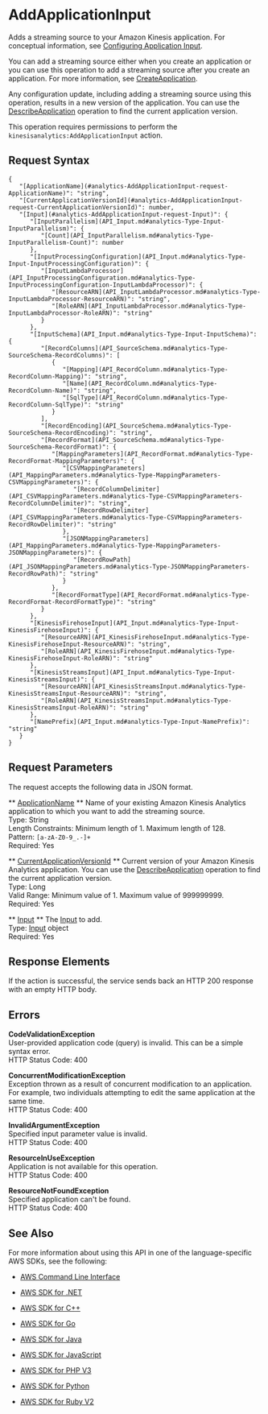 # AddApplicationInput<a name="API_AddApplicationInput"></a>

 Adds a streaming source to your Amazon Kinesis application\. For conceptual information, see [Configuring Application Input](http://docs.aws.amazon.com/kinesisanalytics/latest/dev/how-it-works-input.html)\. 

You can add a streaming source either when you create an application or you can use this operation to add a streaming source after you create an application\. For more information, see [CreateApplication](API_CreateApplication.md)\.

Any configuration update, including adding a streaming source using this operation, results in a new version of the application\. You can use the [DescribeApplication](API_DescribeApplication.md) operation to find the current application version\. 

This operation requires permissions to perform the `kinesisanalytics:AddApplicationInput` action\.

## Request Syntax<a name="API_AddApplicationInput_RequestSyntax"></a>

```
{
   "[ApplicationName](#analytics-AddApplicationInput-request-ApplicationName)": "string",
   "[CurrentApplicationVersionId](#analytics-AddApplicationInput-request-CurrentApplicationVersionId)": number,
   "[Input](#analytics-AddApplicationInput-request-Input)": { 
      "[InputParallelism](API_Input.md#analytics-Type-Input-InputParallelism)": { 
         "[Count](API_InputParallelism.md#analytics-Type-InputParallelism-Count)": number
      },
      "[InputProcessingConfiguration](API_Input.md#analytics-Type-Input-InputProcessingConfiguration)": { 
         "[InputLambdaProcessor](API_InputProcessingConfiguration.md#analytics-Type-InputProcessingConfiguration-InputLambdaProcessor)": { 
            "[ResourceARN](API_InputLambdaProcessor.md#analytics-Type-InputLambdaProcessor-ResourceARN)": "string",
            "[RoleARN](API_InputLambdaProcessor.md#analytics-Type-InputLambdaProcessor-RoleARN)": "string"
         }
      },
      "[InputSchema](API_Input.md#analytics-Type-Input-InputSchema)": { 
         "[RecordColumns](API_SourceSchema.md#analytics-Type-SourceSchema-RecordColumns)": [ 
            { 
               "[Mapping](API_RecordColumn.md#analytics-Type-RecordColumn-Mapping)": "string",
               "[Name](API_RecordColumn.md#analytics-Type-RecordColumn-Name)": "string",
               "[SqlType](API_RecordColumn.md#analytics-Type-RecordColumn-SqlType)": "string"
            }
         ],
         "[RecordEncoding](API_SourceSchema.md#analytics-Type-SourceSchema-RecordEncoding)": "string",
         "[RecordFormat](API_SourceSchema.md#analytics-Type-SourceSchema-RecordFormat)": { 
            "[MappingParameters](API_RecordFormat.md#analytics-Type-RecordFormat-MappingParameters)": { 
               "[CSVMappingParameters](API_MappingParameters.md#analytics-Type-MappingParameters-CSVMappingParameters)": { 
                  "[RecordColumnDelimiter](API_CSVMappingParameters.md#analytics-Type-CSVMappingParameters-RecordColumnDelimiter)": "string",
                  "[RecordRowDelimiter](API_CSVMappingParameters.md#analytics-Type-CSVMappingParameters-RecordRowDelimiter)": "string"
               },
               "[JSONMappingParameters](API_MappingParameters.md#analytics-Type-MappingParameters-JSONMappingParameters)": { 
                  "[RecordRowPath](API_JSONMappingParameters.md#analytics-Type-JSONMappingParameters-RecordRowPath)": "string"
               }
            },
            "[RecordFormatType](API_RecordFormat.md#analytics-Type-RecordFormat-RecordFormatType)": "string"
         }
      },
      "[KinesisFirehoseInput](API_Input.md#analytics-Type-Input-KinesisFirehoseInput)": { 
         "[ResourceARN](API_KinesisFirehoseInput.md#analytics-Type-KinesisFirehoseInput-ResourceARN)": "string",
         "[RoleARN](API_KinesisFirehoseInput.md#analytics-Type-KinesisFirehoseInput-RoleARN)": "string"
      },
      "[KinesisStreamsInput](API_Input.md#analytics-Type-Input-KinesisStreamsInput)": { 
         "[ResourceARN](API_KinesisStreamsInput.md#analytics-Type-KinesisStreamsInput-ResourceARN)": "string",
         "[RoleARN](API_KinesisStreamsInput.md#analytics-Type-KinesisStreamsInput-RoleARN)": "string"
      },
      "[NamePrefix](API_Input.md#analytics-Type-Input-NamePrefix)": "string"
   }
}
```

## Request Parameters<a name="API_AddApplicationInput_RequestParameters"></a>

The request accepts the following data in JSON format\.

 ** [ApplicationName](#API_AddApplicationInput_RequestSyntax) **   <a name="analytics-AddApplicationInput-request-ApplicationName"></a>
Name of your existing Amazon Kinesis Analytics application to which you want to add the streaming source\.  
Type: String  
Length Constraints: Minimum length of 1\. Maximum length of 128\.  
Pattern: `[a-zA-Z0-9_.-]+`   
Required: Yes

 ** [CurrentApplicationVersionId](#API_AddApplicationInput_RequestSyntax) **   <a name="analytics-AddApplicationInput-request-CurrentApplicationVersionId"></a>
Current version of your Amazon Kinesis Analytics application\. You can use the [DescribeApplication](API_DescribeApplication.md) operation to find the current application version\.  
Type: Long  
Valid Range: Minimum value of 1\. Maximum value of 999999999\.  
Required: Yes

 ** [Input](#API_AddApplicationInput_RequestSyntax) **   <a name="analytics-AddApplicationInput-request-Input"></a>
The [Input](API_Input.md) to add\.  
Type: [Input](API_Input.md) object  
Required: Yes

## Response Elements<a name="API_AddApplicationInput_ResponseElements"></a>

If the action is successful, the service sends back an HTTP 200 response with an empty HTTP body\.

## Errors<a name="API_AddApplicationInput_Errors"></a>

 **CodeValidationException**   
User\-provided application code \(query\) is invalid\. This can be a simple syntax error\.  
HTTP Status Code: 400

 **ConcurrentModificationException**   
Exception thrown as a result of concurrent modification to an application\. For example, two individuals attempting to edit the same application at the same time\.  
HTTP Status Code: 400

 **InvalidArgumentException**   
Specified input parameter value is invalid\.  
HTTP Status Code: 400

 **ResourceInUseException**   
Application is not available for this operation\.  
HTTP Status Code: 400

 **ResourceNotFoundException**   
Specified application can't be found\.  
HTTP Status Code: 400

## See Also<a name="API_AddApplicationInput_SeeAlso"></a>

For more information about using this API in one of the language\-specific AWS SDKs, see the following:

+  [AWS Command Line Interface](http://docs.aws.amazon.com/goto/aws-cli/kinesisanalytics-2015-08-14/AddApplicationInput) 

+  [AWS SDK for \.NET](http://docs.aws.amazon.com/goto/DotNetSDKV3/kinesisanalytics-2015-08-14/AddApplicationInput) 

+  [AWS SDK for C\+\+](http://docs.aws.amazon.com/goto/SdkForCpp/kinesisanalytics-2015-08-14/AddApplicationInput) 

+  [AWS SDK for Go](http://docs.aws.amazon.com/goto/SdkForGoV1/kinesisanalytics-2015-08-14/AddApplicationInput) 

+  [AWS SDK for Java](http://docs.aws.amazon.com/goto/SdkForJava/kinesisanalytics-2015-08-14/AddApplicationInput) 

+  [AWS SDK for JavaScript](http://docs.aws.amazon.com/goto/AWSJavaScriptSDK/kinesisanalytics-2015-08-14/AddApplicationInput) 

+  [AWS SDK for PHP V3](http://docs.aws.amazon.com/goto/SdkForPHPV3/kinesisanalytics-2015-08-14/AddApplicationInput) 

+  [AWS SDK for Python](http://docs.aws.amazon.com/goto/boto3/kinesisanalytics-2015-08-14/AddApplicationInput) 

+  [AWS SDK for Ruby V2](http://docs.aws.amazon.com/goto/SdkForRubyV2/kinesisanalytics-2015-08-14/AddApplicationInput) 